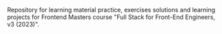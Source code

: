 Repository for learning material practice, exercises solutions and learning projects for Frontend Masters course "Full Stack for Front-End Engineers, v3 (2023)".
